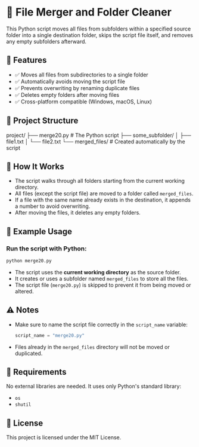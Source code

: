 # 📂 File Merger and Folder Cleaner

This Python script moves all files from subfolders within a specified source folder into a single destination folder, skips the script file itself, and removes any empty subfolders afterward.

## 🔧 Features

- ✅ Moves all files from subdirectories to a single folder
- ✅ Automatically avoids moving the script file
- ✅ Prevents overwriting by renaming duplicate files
- ✅ Deletes empty folders after moving files
- ✅ Cross-platform compatible (Windows, macOS, Linux)

## 📁 Project Structure



project/
├── merge20.py             # The Python script
├── some\_subfolder/
│   ├── file1.txt
│   └── file2.txt
└── merged\_files/          # Created automatically by the script

## 🚀 How It Works

- The script walks through all folders starting from the current working directory.
- All files (except the script file) are moved to a folder called `merged_files`.
- If a file with the same name already exists in the destination, it appends a number to avoid overwriting.
- After moving the files, it deletes any empty folders.

## 🧪 Example Usage

### Run the script with Python:

```bash
python merge20.py
````

* The script uses the **current working directory** as the source folder.
* It creates or uses a subfolder named `merged_files` to store all the files.
* The script file (`merge20.py`) is skipped to prevent it from being moved or altered.

## ⚠️ Notes

* Make sure to name the script file correctly in the `script_name` variable:

  ```python
  script_name = "merge20.py"
  ```
* Files already in the `merged_files` directory will not be moved or duplicated.

## 📌 Requirements

No external libraries are needed. It uses only Python's standard library:

* `os`
* `shutil`

## 📄 License

This project is licensed under the MIT License.


